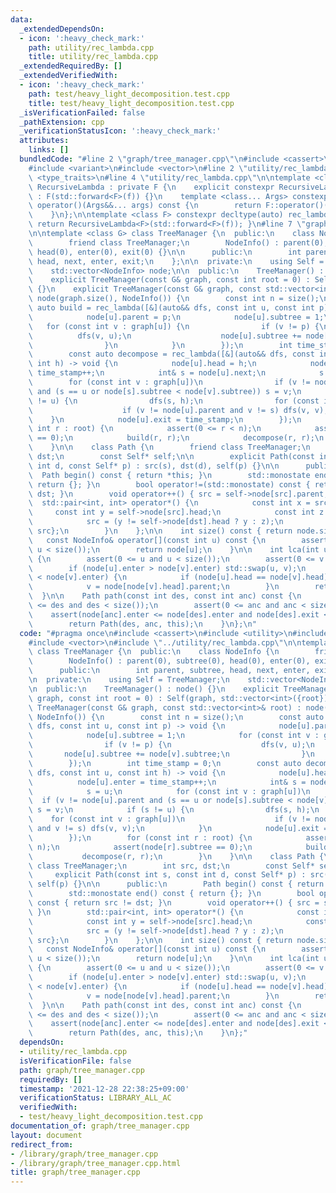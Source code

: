 ```yaml
---
data:
  _extendedDependsOn:
  - icon: ':heavy_check_mark:'
    path: utility/rec_lambda.cpp
    title: utility/rec_lambda.cpp
  _extendedRequiredBy: []
  _extendedVerifiedWith:
  - icon: ':heavy_check_mark:'
    path: test/heavy_light_decomposition.test.cpp
    title: test/heavy_light_decomposition.test.cpp
  _isVerificationFailed: false
  _pathExtension: cpp
  _verificationStatusIcon: ':heavy_check_mark:'
  attributes:
    links: []
  bundledCode: "#line 2 \"graph/tree_manager.cpp\"\n#include <cassert>\n#include <utility>\n\
    #include <variant>\n#include <vector>\n#line 2 \"utility/rec_lambda.cpp\"\n#include\
    \ <type_traits>\n#line 4 \"utility/rec_lambda.cpp\"\n\ntemplate <class F> struct\
    \ RecursiveLambda : private F {\n    explicit constexpr RecursiveLambda(F&& f)\
    \ : F(std::forward<F>(f)) {}\n    template <class... Args> constexpr decltype(auto)\
    \ operator()(Args&&... args) const {\n        return F::operator()(*this, std::forward<Args>(args)...);\n\
    \    }\n};\n\ntemplate <class F> constexpr decltype(auto) rec_lambda(F&& f) {\
    \ return RecursiveLambda<F>(std::forward<F>(f)); }\n#line 7 \"graph/tree_manager.cpp\"\
    \n\ntemplate <class G> class TreeManager {\n  public:\n    class NodeInfo {\n\
    \        friend class TreeManager;\n        NodeInfo() : parent(0), subtree(0),\
    \ head(0), enter(0), exit(0) {}\n\n      public:\n        int parent, subtree,\
    \ head, next, enter, exit;\n    };\n\n  private:\n    using Self = TreeManager;\n\
    \    std::vector<NodeInfo> node;\n\n  public:\n    TreeManager() : node() {}\n\
    \    explicit TreeManager(const G& graph, const int root = 0) : Self(graph, std::vector<int>({root}))\
    \ {}\n    explicit TreeManager(const G& graph, const std::vector<int>& root) :\
    \ node(graph.size(), NodeInfo()) {\n        const int n = size();\n        const\
    \ auto build = rec_lambda([&](auto&& dfs, const int u, const int p) -> void {\n\
    \            node[u].parent = p;\n            node[u].subtree = 1;\n         \
    \   for (const int v : graph[u]) {\n                if (v != p) {\n          \
    \          dfs(v, u);\n                    node[u].subtree += node[v].subtree;\n\
    \                }\n            }\n        });\n        int time_stamp = 0;\n\
    \        const auto decompose = rec_lambda([&](auto&& dfs, const int u, const\
    \ int h) -> void {\n            node[u].head = h;\n            node[u].enter =\
    \ time_stamp++;\n            int& s = node[u].next;\n            s = u;\n    \
    \        for (const int v : graph[u])\n                if (v != node[u].parent\
    \ and (s == u or node[s].subtree < node[v].subtree)) s = v;\n            if (s\
    \ != u) {\n                dfs(s, h);\n                for (const int v : graph[u])\n\
    \                    if (v != node[u].parent and v != s) dfs(v, v);\n        \
    \    }\n            node[u].exit = time_stamp;\n        });\n        for (const\
    \ int r : root) {\n            assert(0 <= r < n);\n            assert(node[r].subtree\
    \ == 0);\n            build(r, r);\n            decompose(r, r);\n        }\n\
    \    }\n\n    class Path {\n        friend class TreeManager;\n        int src,\
    \ dst;\n        const Self* self;\n\n        explicit Path(const int s, const\
    \ int d, const Self* p) : src(s), dst(d), self(p) {}\n\n      public:\n      \
    \  Path begin() const { return *this; }\n        std::monostate end() const {\
    \ return {}; }\n        bool operator!=(std::monostate) const { return src !=\
    \ dst; }\n        void operator++() { src = self->node[src].parent; }\n      \
    \  std::pair<int, int> operator*() {\n            const int x = src;\n       \
    \     const int y = self->node[src].head;\n            const int z = self->node[dst].next;\n\
    \            src = (y != self->node[dst].head ? y : z);\n            return {x,\
    \ src};\n        }\n    };\n\n    int size() const { return node.size(); }\n \
    \   const NodeInfo& operator[](const int u) const {\n        assert(0 <= u and\
    \ u < size());\n        return node[u];\n    }\n\n    int lca(int u, int v) const\
    \ {\n        assert(0 <= u and u < size());\n        assert(0 <= v and v < size());\n\
    \        if (node[u].enter > node[v].enter) std::swap(u, v);\n        while (node[u].enter\
    \ < node[v].enter) {\n            if (node[u].head == node[v].head) return u;\n\
    \            v = node[node[v].head].parent;\n        }\n        return v;\n  \
    \  }\n\n    Path path(const int des, const int anc) const {\n        assert(0\
    \ <= des and des < size());\n        assert(0 <= anc and anc < size());\n    \
    \    assert(node[anc].enter <= node[des].enter and node[des].exit <= node[anc].exit);\n\
    \        return Path(des, anc, this);\n    }\n};\n"
  code: "#pragma once\n#include <cassert>\n#include <utility>\n#include <variant>\n\
    #include <vector>\n#include \"../utility/rec_lambda.cpp\"\n\ntemplate <class G>\
    \ class TreeManager {\n  public:\n    class NodeInfo {\n        friend class TreeManager;\n\
    \        NodeInfo() : parent(0), subtree(0), head(0), enter(0), exit(0) {}\n\n\
    \      public:\n        int parent, subtree, head, next, enter, exit;\n    };\n\
    \n  private:\n    using Self = TreeManager;\n    std::vector<NodeInfo> node;\n\
    \n  public:\n    TreeManager() : node() {}\n    explicit TreeManager(const G&\
    \ graph, const int root = 0) : Self(graph, std::vector<int>({root})) {}\n    explicit\
    \ TreeManager(const G& graph, const std::vector<int>& root) : node(graph.size(),\
    \ NodeInfo()) {\n        const int n = size();\n        const auto build = rec_lambda([&](auto&&\
    \ dfs, const int u, const int p) -> void {\n            node[u].parent = p;\n\
    \            node[u].subtree = 1;\n            for (const int v : graph[u]) {\n\
    \                if (v != p) {\n                    dfs(v, u);\n             \
    \       node[u].subtree += node[v].subtree;\n                }\n            }\n\
    \        });\n        int time_stamp = 0;\n        const auto decompose = rec_lambda([&](auto&&\
    \ dfs, const int u, const int h) -> void {\n            node[u].head = h;\n  \
    \          node[u].enter = time_stamp++;\n            int& s = node[u].next;\n\
    \            s = u;\n            for (const int v : graph[u])\n              \
    \  if (v != node[u].parent and (s == u or node[s].subtree < node[v].subtree))\
    \ s = v;\n            if (s != u) {\n                dfs(s, h);\n            \
    \    for (const int v : graph[u])\n                    if (v != node[u].parent\
    \ and v != s) dfs(v, v);\n            }\n            node[u].exit = time_stamp;\n\
    \        });\n        for (const int r : root) {\n            assert(0 <= r <\
    \ n);\n            assert(node[r].subtree == 0);\n            build(r, r);\n \
    \           decompose(r, r);\n        }\n    }\n\n    class Path {\n        friend\
    \ class TreeManager;\n        int src, dst;\n        const Self* self;\n\n   \
    \     explicit Path(const int s, const int d, const Self* p) : src(s), dst(d),\
    \ self(p) {}\n\n      public:\n        Path begin() const { return *this; }\n\
    \        std::monostate end() const { return {}; }\n        bool operator!=(std::monostate)\
    \ const { return src != dst; }\n        void operator++() { src = self->node[src].parent;\
    \ }\n        std::pair<int, int> operator*() {\n            const int x = src;\n\
    \            const int y = self->node[src].head;\n            const int z = self->node[dst].next;\n\
    \            src = (y != self->node[dst].head ? y : z);\n            return {x,\
    \ src};\n        }\n    };\n\n    int size() const { return node.size(); }\n \
    \   const NodeInfo& operator[](const int u) const {\n        assert(0 <= u and\
    \ u < size());\n        return node[u];\n    }\n\n    int lca(int u, int v) const\
    \ {\n        assert(0 <= u and u < size());\n        assert(0 <= v and v < size());\n\
    \        if (node[u].enter > node[v].enter) std::swap(u, v);\n        while (node[u].enter\
    \ < node[v].enter) {\n            if (node[u].head == node[v].head) return u;\n\
    \            v = node[node[v].head].parent;\n        }\n        return v;\n  \
    \  }\n\n    Path path(const int des, const int anc) const {\n        assert(0\
    \ <= des and des < size());\n        assert(0 <= anc and anc < size());\n    \
    \    assert(node[anc].enter <= node[des].enter and node[des].exit <= node[anc].exit);\n\
    \        return Path(des, anc, this);\n    }\n};"
  dependsOn:
  - utility/rec_lambda.cpp
  isVerificationFile: false
  path: graph/tree_manager.cpp
  requiredBy: []
  timestamp: '2021-12-28 22:38:25+09:00'
  verificationStatus: LIBRARY_ALL_AC
  verifiedWith:
  - test/heavy_light_decomposition.test.cpp
documentation_of: graph/tree_manager.cpp
layout: document
redirect_from:
- /library/graph/tree_manager.cpp
- /library/graph/tree_manager.cpp.html
title: graph/tree_manager.cpp
---
```

